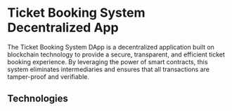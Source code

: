 # Ticket Booking System Decentralized App

The Ticket Booking System DApp is a decentralized application built on blockchain technology to provide a secure, transparent, and efficient ticket booking experience. By leveraging the power of smart contracts, this system eliminates intermediaries and ensures that all transactions are tamper-proof and verifiable.

## Technologies

